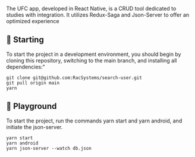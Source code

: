 <br/>
The UFC app, developed in React Native, is a CRUD tool dedicated to studies with integration. It utilizes Redux-Saga and Json-Server to offer an optimized experience

<br/>


## 🚀 **Starting**

To start the project in a development environment, you should begin by cloning this repository, switching to the main branch, and installing all dependencies:"
```
git clone git@github.com:RacSystems/search-user.git
git pull origin main
yarn 
```

## 🚀 **Playground**
To start the project, run the commands yarn start and yarn android, and initiate the json-server.
```
yarn start
yarn android
yarn json-server --watch db.json
```
